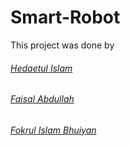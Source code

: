 # Smart-Robot

This project was done by
######  [Hedaetul Islam](https://hedaetul-islam.github.io/)
######  [Faisal Abdullah](https://www.facebook.com/faisalkhanfossil)
######  [Fokrul Islam Bhuiyan](https://www.facebook.com/fokrulbhuiyan01)
